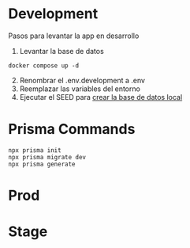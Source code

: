 # Development

Pasos para levantar la app en desarrollo

1. Levantar la base de datos
```
docker compose up -d
```

2. Renombrar el .env.development a .env
3. Reemplazar las variables del entorno
4. Ejecutar el SEED para [crear la base de datos local](`localhost:3000/api/seed`)

# Prisma Commands

```
npx prisma init
npx prisma migrate dev
npx prisma generate
```

# Prod

# Stage